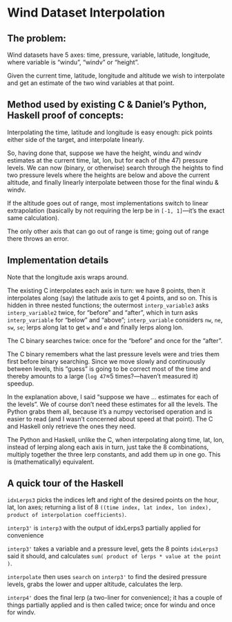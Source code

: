 # Wind Dataset Interpolation

## The problem:

Wind datasets have 5 axes: time, pressure, variable, latitude, longitude, where variable is “windu”, “windv” or “height”.

Given the current time, latitude, longitude and altitude we wish to interpolate and get an estimate of the two wind variables at that point.

## Method used by existing C & Daniel’s Python, Haskell proof of concepts:

Interpolating the time, latitude and longitude is easy enough: pick points either side of the target, and interpolate linearly.

So, having done that, suppose we have the height, windu and windv estimates at the current time, lat, lon, but for each of (the 47) pressure levels. We can now (binary, or otherwise) search through the heights to find two pressure levels where the heights are below and above the current altitude, and finally linearly interpolate between those for the final windu & windv.

If the altitude goes out of range, most implementations switch to linear extrapolation (basically by not requiring the lerp be in `[-1, 1]`—it’s the exact same calculation).

The only other axis that can go out of range is time; going out of range there throws an error.

## Implementation details

Note that the longitude axis wraps around.

The existing C interpolates each axis in turn: we have 8 points, then it interpolates along (say) the latitude axis to get 4 points, and so on. This is hidden in three nested functions; the outermost `interp_variable3` asks `interp_variable2` twice, for “before” and “after”, which in turn asks `interp_variable` for “below” and “above”; `interp_variable` considers `nw`, `ne`, `sw`, `se`; lerps along lat to get `w` and `e` and finally lerps along lon.

The C binary searches twice: once for the “before” and once for the “after”.

The C binary remembers what the last pressure levels were and tries them first before binary searching. Since we move slowly and continuously between levels, this “guess” is going to be correct most of the time and thereby amounts to a large (`log 47`≈5 times?—haven’t measured it) speedup.

In the explanation above, I said “suppose we have ... estimates for each of the levels”. We of course don’t need these estimates for all the levels. The Python grabs them all, because it’s a numpy vectorised operation and is easier to read (and I wasn’t concerned about speed at that point). The C and Haskell only retrieve the ones they need.

The Python and Haskell, unlike the C, when interpolating along time, lat, lon, instead of lerping along each axis in turn, just take the 8 combinations, multiply together the three lerp constants, and add them up in one go. This is (mathematically) equivalent.

## A quick tour of the Haskell 

`idxLerps3` picks the indices left and right of the desired points on the hour, lat, lon axes; returning a list of 8 `((time index, lat index, lon index), product of interpolation coefficients)`.

`interp3'` is `interp3` with the output of idxLerps3 partially applied for convenience

`interp3'` takes a variable and a pressure level, gets the 8 points `idxLerps3` said it should, and calculates `sum( product of lerps * value at the point )`.

`interpolate` then uses `search` on `interp3'` to find the desired pressure levels, grabs the lower and upper altitude, calculates the lerp.

`interp4'` does the final lerp (a two-liner for convenience); it has a couple of things partially applied and is then called twice; once for windu and once for windv.
